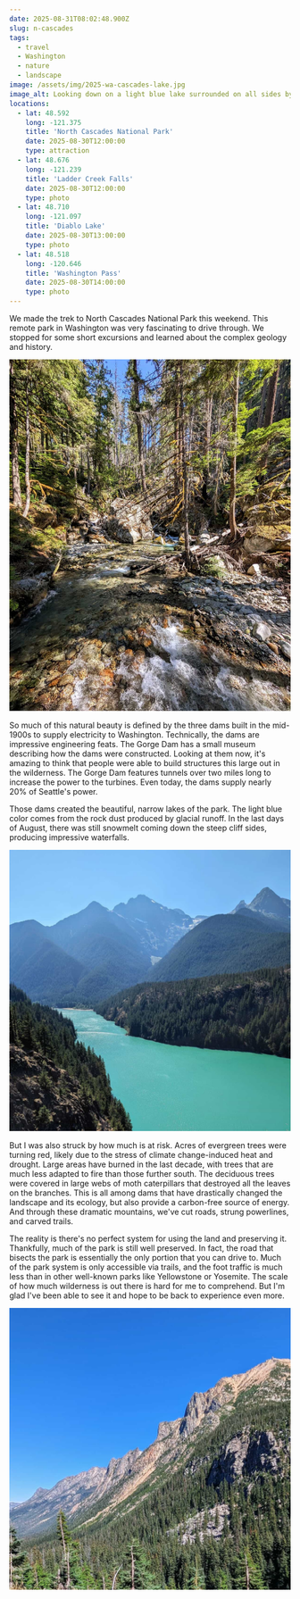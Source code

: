 ```yaml
---
date: 2025-08-31T08:02:48.900Z
slug: n-cascades
tags:
  - travel
  - Washington
  - nature
  - landscape
image: /assets/img/2025-wa-cascades-lake.jpg
image_alt: Looking down on a light blue lake surrounded on all sides by evergreen-covered slopes with a mountain peak visible in the distance.
locations:
  - lat: 48.592
    long: -121.375
    title: 'North Cascades National Park'
    date: 2025-08-30T12:00:00
    type: attraction
  - lat: 48.676
    long: -121.239
    title: 'Ladder Creek Falls'
    date: 2025-08-30T12:00:00
    type: photo
  - lat: 48.710
    long: -121.097
    title: 'Diablo Lake'
    date: 2025-08-30T13:00:00
    type: photo
  - lat: 48.518
    long: -120.646
    title: 'Washington Pass'
    date: 2025-08-30T14:00:00
    type: photo
---
```


We made the trek to North Cascades National Park this weekend.
This remote park in Washington was very fascinating to drive through.
We stopped for some short excursions and learned about the complex geology and history.

![A wide streambed washing through an evergreen forest.](/assets/img/2025-wa-cascades-stream.jpg "")

So much of this natural beauty is defined by the three dams built in the mid-1900s to supply electricity to Washington.
Technically, the dams are impressive engineering feats.
The Gorge Dam has a small museum describing how the dams were constructed.
Looking at them now, it's amazing to think that people were able to build structures this large out in the wilderness.
The Gorge Dam features tunnels over two miles long to increase the power to the turbines.
Even today, the dams supply nearly 20% of Seattle's power.

Those dams created the beautiful, narrow lakes of the park.
The light blue color comes from the rock dust produced by glacial runoff.
In the last days of August, there was still snowmelt coming down the steep cliff sides, producing impressive waterfalls.

![Multiple mountain peaks rising up behind a light blue lake.](/assets/img/2025-wa-cascades-peaks.jpg "")

But I was also struck by how much is at risk.
Acres of evergreen trees were turning red, likely due to the stress of climate change-induced heat and drought.
Large areas have burned in the last decade, with trees that are much less adapted to fire than those further south.
The deciduous trees were covered in large webs of moth caterpillars that destroyed all the leaves on the branches.
This is all among dams that have drastically changed the landscape and its ecology, but also provide a carbon-free source of energy.
And through these dramatic mountains, we've cut roads, strung powerlines, and carved trails.

The reality is there's no perfect system for using the land and preserving it.
Thankfully, much of the park is still well preserved.
In fact, the road that bisects the park is essentially the only portion that you can drive to.
Much of the park system is only accessible via trails, and the foot traffic is much less than in other well-known parks like Yellowstone or Yosemite.
The scale of how much wilderness is out there is hard for me to comprehend.
But I'm glad I've been able to see it and hope to be back to experience even more.

![A long, curved mountainside covered in trees and topped with a ridge of rocks that continues forming a long wall of a ridgeline.](/assets/img/2025-wa-cascades-mountainside.jpg "")
